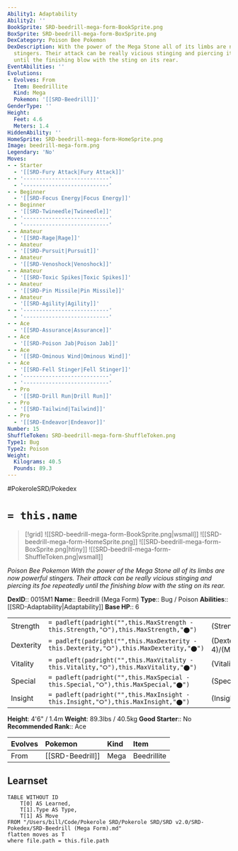 ```yaml
---
Ability1: Adaptability
Ability2: ''
BookSprite: SRD-beedrill-mega-form-BookSprite.png
BoxSprite: SRD-beedrill-mega-form-BoxSprite.png
DexCategory: Poison Bee Pokemon
DexDescription: With the power of the Mega Stone all of its limbs are now powerful
  stingers. Their attack can be really vicious stinging and piercing its foe repeatedly
  until the finishing blow with the sting on its rear.
EventAbilities: ''
Evolutions:
- Evolves: From
  Item: Beedrillite
  Kind: Mega
  Pokemon: '[[SRD-Beedrill]]'
GenderType: ''
Height:
  Feet: 4.6
  Meters: 1.4
HiddenAbility: ''
HomeSprite: SRD-beedrill-mega-form-HomeSprite.png
Image: beedrill-mega-form.png
Legendary: 'No'
Moves:
- - Starter
  - '[[SRD-Fury Attack|Fury Attack]]'
- - '---------------------------'
  - '---------------------------'
- - Beginner
  - '[[SRD-Focus Energy|Focus Energy]]'
- - Beginner
  - '[[SRD-Twineedle|Twineedle]]'
- - '---------------------------'
  - '---------------------------'
- - Amateur
  - '[[SRD-Rage|Rage]]'
- - Amateur
  - '[[SRD-Pursuit|Pursuit]]'
- - Amateur
  - '[[SRD-Venoshock|Venoshock]]'
- - Amateur
  - '[[SRD-Toxic Spikes|Toxic Spikes]]'
- - Amateur
  - '[[SRD-Pin Missile|Pin Missile]]'
- - Amateur
  - '[[SRD-Agility|Agility]]'
- - '---------------------------'
  - '---------------------------'
- - Ace
  - '[[SRD-Assurance|Assurance]]'
- - Ace
  - '[[SRD-Poison Jab|Poison Jab]]'
- - Ace
  - '[[SRD-Ominous Wind|Ominous Wind]]'
- - Ace
  - '[[SRD-Fell Stinger|Fell Stinger]]'
- - '---------------------------'
  - '---------------------------'
- - Pro
  - '[[SRD-Drill Run|Drill Run]]'
- - Pro
  - '[[SRD-Tailwind|Tailwind]]'
- - Pro
  - '[[SRD-Endeavor|Endeavor]]'
Number: 15
ShuffleToken: SRD-beedrill-mega-form-ShuffleToken.png
Type1: Bug
Type2: Poison
Weight:
  Kilograms: 40.5
  Pounds: 89.3
---
```


#PokeroleSRD/Pokedex

# `= this.name`

> [!grid]
> ![[SRD-beedrill-mega-form-BookSprite.png|wsmall]]
> ![[SRD-beedrill-mega-form-HomeSprite.png]]
> ![[SRD-beedrill-mega-form-BoxSprite.png|htiny]]
> ![[SRD-beedrill-mega-form-ShuffleToken.png|wsmall]]


*Poison Bee Pokemon*
*With the power of the Mega Stone all of its limbs are now powerful stingers. Their attack can be really vicious stinging and piercing its foe repeatedly until the finishing blow with the sting on its rear.*

**DexID**:: 0015M1
**Name**:: Beedrill (Mega Form)
**Type**:: Bug / Poison
**Abilities**:: [[SRD-Adaptability|Adaptability]]
**Base HP**:: 6

|           |                                                                                        |                                          |
| --------- | -------------------------------------------------------------------------------------- | ---------------------------------------- |
| Strength  | `= padleft(padright("",this.MaxStrength - this.Strength,"⭘"),this.MaxStrength,"⬤")`    | (Strength::4)/(MaxStrength::8)   |
| Dexterity | `= padleft(padright("",this.MaxDexterity - this.Dexterity,"⭘"),this.MaxDexterity,"⬤")` | (Dexterity:: 4)/(MaxDexterity::8) |
| Vitality  | `= padleft(padright("",this.MaxVitality - this.Vitality,"⭘"),this.MaxVitality,"⬤")`    | (Vitality::1)/(MaxVitality::3)   |
| Special   | `= padleft(padright("",this.MaxSpecial - this.Special,"⭘"),this.MaxSpecial,"⬤")`       | (Special::1)/(MaxSpecial::2)     |
| Insight   | `= padleft(padright("",this.MaxInsight - this.Insight,"⭘"),this.MaxInsight,"⬤")`       | (Insight::2)/(MaxInsight::5)     |

**Height**: 4'6" / 1.4m
**Weight**: 89.3lbs / 40.5kg
**Good Starter**:: No
**Recommended Rank**:: Ace

| Evolves   | Pokemon          | Kind   | Item        |
|:----------|:-----------------|:-------|:------------|
| From      | [[SRD-Beedrill]] | Mega   | Beedrillite |

## Learnset

```dataview
TABLE WITHOUT ID
    T[0] AS Learned,
    T[1].Type AS Type,
    T[1] AS Move
FROM "/Users/bill/Code/Pokerole SRD/Pokerole SRD/SRD v2.0/SRD-Pokedex/SRD-Beedrill (Mega Form).md"
flatten moves as T
where file.path = this.file.path
```

